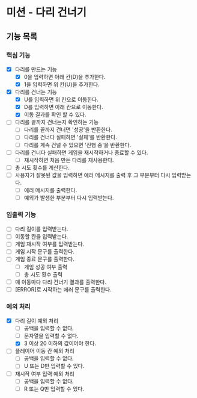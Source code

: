 # 미션 - 다리 건너기

## 기능 목록

### 핵심 기능

- [x] 다리를 만드는 기능
  - [x] 0을 입력하면 아래 칸(D)을 추가한다.
  - [x] 1을 입력하면 위 칸(U)을 추가한다.
- [x] 다리를 건너는 기능
  - [x] U를 입력하면 위 칸으로 이동한다.
  - [x] D를 입력하면 아래 칸으로 이동한다.
  - [x] 이동 결과를 확인 할 수 있다.
- [ ] 다리를 끝까지 건너는지 확인하는 기능
  - [ ] 다리를 끝까지 건너면 '성공'을 반환한다.
  - [ ] 다리를 건너다 실패하면 '실패'를 반환한다.
  - [ ] 다리를 계속 건널 수 있으면 '진행 중'을 반환한다.
- [ ] 다리를 건너다 실패하면 게임을 재시작하거나 종료할 수 있다.
  - [ ] 재시작하면 처음 만든 다리를 재사용한다.
- [ ] 총 시도 횟수를 계산한다.
- [ ] 사용자가 잘못된 값을 입력하면 에러 메시지를 출력 후 그 부분부터 다시 입력받는다.
  - [ ] 에러 메시지를 출력한다.
  - [ ] 예외가 발생한 부분부터 다시 입력받는다.

### 입출력 기능

- [ ] 다리 길이를 입력받는다.
- [ ] 이동할 칸을 입력받는다.
- [ ] 게임 재시작 여부를 입력받는다.
- [ ] 게임 시작 문구를 출력한다.
- [ ] 게임 종료 문구를 출력한다.
  - [ ] 게임 성공 여부 출력
  - [ ] 총 시도 횟수 출력
- [ ] 매 이동마다 다리 건너기 결과를 출력한다.
- [ ] [ERROR]로 시작하는 에러 문구를 출력한다.

### 예외 처리

- [x] 다리 길이 예외 처리
  - [ ] 공백을 입력할 수 없다.
  - [ ] 문자열을 입력할 수 없다.
  - [x] 3 이상 20 이하의 값이어야 한다.
- [ ] 플레이어 이동 칸 예외 처리
  - [ ] 공백을 입력할 수 없다.
  - [ ] U 또는 D만 입력할 수 있다.
- [ ] 재시작 여부 입력 예외 처리
  - [ ] 공백을 입력할 수 없다.
  - [ ] R 또는 Q만 입력할 수 있다.